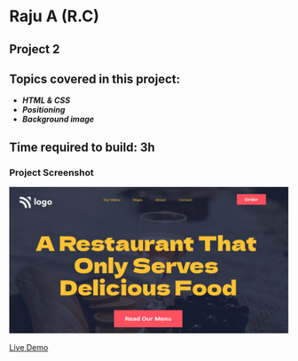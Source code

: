 # Raju A (R.C)

## Project 2

## Topics covered in this project:

- **_HTML & CSS_**
- **_Positioning_**
- **_Background image_**

## Time required to build: 3h

### Project Screenshot

![screenshot](/thumbnail.png)

[Live Demo](https://live-class-proj-02.netlify.app/)
